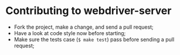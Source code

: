 # Contributing to webdriver-server

- Fork the project, make a change, and send a pull request;
- Have a look at code style now before starting;
- Make sure the tests case (`$ make test`) pass before sending a pull request;
